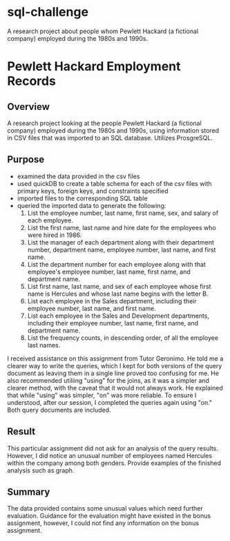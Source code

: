 # sql-challenge
A research project about people whom Pewlett Hackard (a fictional company) employed during the 1980s and 1990s. 

# Pewlett Hackard Employment Records

## Overview

A research project looking at the people Pewlett Hackard (a fictional company) employed during the 1980s and 1990s, using information stored in CSV files that was imported to an SQL database. Utilizes ProsgreSQL.

## Purpose

- examined the data provided in the csv files
- used quickDB to create a table schema for each of the csv files with primary keys, foreign keys, and constraints specified
- imported files to the corresponding SQL table
- queried the imported data to generate the following:
	1. List the employee number, last name, first name, sex, and salary of each employee.
	2. List the first name, last name and hire date for the employees who were hired in 1986.
	3. List the manager of each department along with their department number, department name, employee number, last name, and first name.
	4. List the department number for each employee along with that employee's employee number, last name, first name, and department name.
	5. List first name, last name, and sex of each employee whose first name is Hercules and whose last name begins with the letter B.
	6. List each employee in the Sales department, including their employee number, last name, and first name.
	7. List each employee in the Sales and Development departments, including their employee number, last name, first name, and department name.
	8. List the frequency counts, in descending order, of all the employee last names.


I received assistance on this assignment from Tutor Geronimo. He told me a clearer way to write the queries, which I kept for both versions of the query document as leaving them in a single line proved too confusing for me. He also recommended utiliing "using" for the joins, as it was a simpler and clearer method, with the caveat that it would not always work. He explained that while "using" was simpler, "on" was more reliable. To ensure I understood, after our session, I completed the queries again using "on." Both query documents are included. 


## Result

This particular assignment did not ask for an analysis of the query results. However, I did notice an unusual number of employees named Hercules within the company among both genders.
Provide examples of the finished analysis such as graph.
## Summary
The data provided contains some unusual values which need further evaluation. Guidance for the evaluation might have existed in the bonus assignment, however, I could not find any information on the bonus assignment. 
